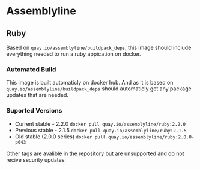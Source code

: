 # Assemblyline
## Ruby
Based on `quay.io/assemblyline/buildpack_deps`, this image should include everything needed to run a ruby appication on docker.

### Automated Build
This image is built automaticly on docker hub. And as it is based on `quay.io/assemblyline/buildpack_deps` should automaticly get any package updates that are needed.

### Suported Versions

* Current stable - 2.2.0
`docker pull quay.io/assemblyline/ruby:2.2.0`
* Previous stable - 2.1.5
`docker pull quay.io/assemblyline/ruby:2.1.5`
* Old stable (2.0.0 series)
`docker pull quay.io/assemblyline/ruby:2.0.0-p643`

Other tags are avalible in the repository but are unsupported and do not recive security updates.
